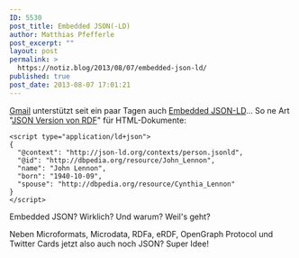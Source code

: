 ```yaml
---
ID: 5530
post_title: Embedded JSON(-LD)
author: Matthias Pfefferle
post_excerpt: ""
layout: post
permalink: >
  https://notiz.blog/2013/08/07/embedded-json-ld/
published: true
post_date: 2013-08-07 17:01:21
---
```

<!-- wp:paragraph -->
<p><a href="https://developers.google.com/gmail/schemas/reference/formats/json-ld">Gmail</a> unterstützt seit ein paar Tagen auch <a href="http://json-ld.org/spec/latest/json-ld/#embedding-json-ld-in-html-documents">Embedded <abbr title="JSON for Linking Data">JSON-LD</abbr></a>... So ne Art "<a href="http://json-ld.org/spec/latest/json-ld/">JSON Version von RDF</a>" für HTML-Dokumente:</p>
<!-- /wp:paragraph -->

<!-- wp:code -->
<pre class="wp-block-code"><code>&lt;script type="application/ld+json">
{
  "@context": "http://json-ld.org/contexts/person.jsonld",
  "@id": "http://dbpedia.org/resource/John_Lennon",
  "name": "John Lennon",
  "born": "1940-10-09",
  "spouse": "http://dbpedia.org/resource/Cynthia_Lennon"
}
&lt;/script></code></pre>
<!-- /wp:code -->

<!-- wp:paragraph -->
<p>Embedded JSON? Wirklich? Und warum? Weil's geht?</p>
<!-- /wp:paragraph -->

<!-- wp:paragraph -->
<p>Neben Microformats, Microdata, RDFa, eRDF, OpenGraph Protocol und Twitter Cards jetzt also auch noch JSON? Super Idee!</p>
<!-- /wp:paragraph -->